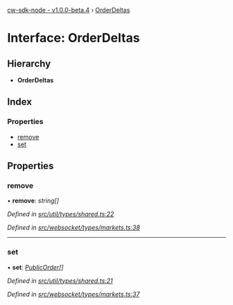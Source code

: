 [cw-sdk-node - v1.0.0-beta.4](../README.md) › [OrderDeltas](orderdeltas.md)

# Interface: OrderDeltas

## Hierarchy

* **OrderDeltas**

## Index

### Properties

* [remove](orderdeltas.md#remove)
* [set](orderdeltas.md#set)

## Properties

###  remove

• **remove**: *string[]*

*Defined in [src/util/types/shared.ts:22](https://github.com/cryptowatch/cw-sdk-node/blob/4ac4429/src/util/types/shared.ts#L22)*

*Defined in [src/websocket/types/markets.ts:38](https://github.com/cryptowatch/cw-sdk-node/blob/4ac4429/src/websocket/types/markets.ts#L38)*

___

###  set

• **set**: *[PublicOrder](publicorder.md)[]*

*Defined in [src/util/types/shared.ts:21](https://github.com/cryptowatch/cw-sdk-node/blob/4ac4429/src/util/types/shared.ts#L21)*

*Defined in [src/websocket/types/markets.ts:37](https://github.com/cryptowatch/cw-sdk-node/blob/4ac4429/src/websocket/types/markets.ts#L37)*
